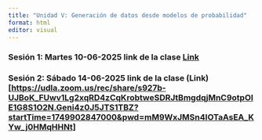 ```yaml
---
title: "Unidad V: Generación de datos desde modelos de probabilidad"
format: html
editor: visual
---
```


### **Sesión 1: Martes 10-06-2025** link de la clase  [Link](https://udla.zoom.us/rec/share/AtPTLFN3NtKA57kbeSTcp3OmeSXmJHILn3omhGdETNyU4zav0l1Hr9Sk67mZprYW.DSrXUdiAFGU6ExG7?startTime=1749596572000&pwd=pF8tPefiCY6usMcN75vhwT1oaLa0rCVy)

### **Sesión 2: Sábado 14-06-2025** link de la clase (Link)[https://udla.zoom.us/rec/share/s927b-UJBoK_FUwv1Lg2xqRD4zCqKrobtweSDRJtBmgdqjMnC9otpOIE1G8S1O2N.Geni4z0J5JTS1TBZ?startTime=1749902847000&pwd=mM9WxJMSn4IOTaAsEA_KYw_j0HMqHHNt]
